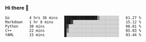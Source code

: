 ### Hi there 👋

<!--
**yeya24/yeya24** is a ✨ _special_ ✨ repository because its `README.md` (this file) appears on your GitHub profile.

Here are some ideas to get you started:

- 🔭 I’m currently working on ...
- 🌱 I’m currently learning ...
- 👯 I’m looking to collaborate on ...
- 🤔 I’m looking for help with ...
- 💬 Ask me about ...
- 📫 How to reach me: ...
- 😄 Pronouns: ...
- ⚡ Fun fact: ...
-->

<!--START_SECTION:waka-->
```text
Go         4 hrs 36 mins   ███████████████▒░░░░░░░░░   61.27 % 
Markdown   1 hr 8 mins     ███▓░░░░░░░░░░░░░░░░░░░░░   15.12 % 
Python     30 mins         █▓░░░░░░░░░░░░░░░░░░░░░░░   06.81 % 
C++        22 mins         █▒░░░░░░░░░░░░░░░░░░░░░░░   05.03 % 
YAML       15 mins         █░░░░░░░░░░░░░░░░░░░░░░░░   03.44 % 
```
<!--END_SECTION:waka-->
